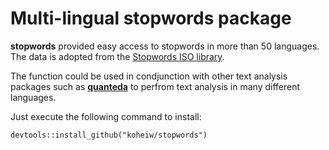 # Multi-lingual stopwords package 
**stopwords** provided easy access to stopwords in more than 50 languages. The data is adopted from the [Stopwords ISO library](https://github.com/stopwords-iso/stopwords-iso).

The function could be used in condjunction with other text analysis packages such as [**quanteda**](https://github.com/kbenoit/quanteda) to perfrom text analysis in many different languages.

Just execute the following command to install:

```
devtools::install_github("koheiw/stopwords")
```
